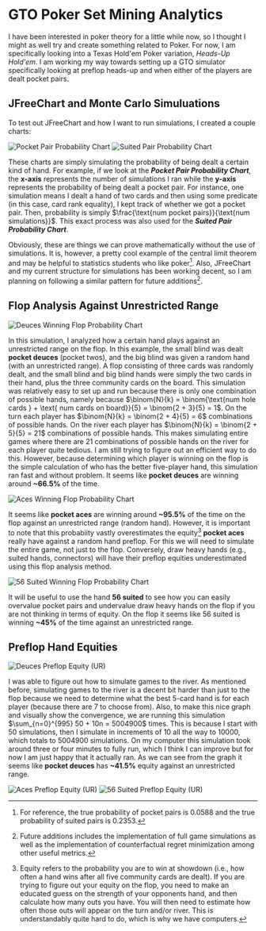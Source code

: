 # GTO Poker Set Mining Analytics

I have been interested in poker theory for a little while now, so I thought I might as well try and create something related to Poker. For now, I am specifically looking into
a Texas Hold'em Poker variation, *Heads-Up Hold'em*. I am working my way towards setting up a GTO simulator specifically looking at preflop heads-up and when either of the players are dealt pocket pairs.

## JFreeChart and Monte Carlo Simuluations

To test out JFreeChart and how I want to run simulations, I created a couple charts:

![Pocket Pair Probability Chart](src/main/resources/pktpairprob.png)
![Suited Pair Probability Chart](src/main/resources/suitpairprob.png)

These charts are simply simulating the probability of being dealt a certain kind of hand. For example, if we look at the ***Pocket Pair Probability Chart***, 
the **x-axis** represents the number of simulations I ran while the **y-axis** represents the probability of being dealt a pocket pair. For instance, 
one simulation means I dealt a hand of two cards and then using some predicate (in this case, card rank equality), I kept track of whether we got a pocket pair. 
Then, probability is simply $\frac{\text{num pocket pairs}}{\text{num simulations}}$. This exact process was also used for the ***Suited Pair Probability Chart***.

Obviously, these are things we can prove mathematically without the use of simulations. It is, however, a pretty cool example of the central limit theorem and may be
helpful to statistics students who like poker[^1]. Also, JFreeChart and my current structure for simulations has been working decent, so I am planning on following a similar
pattern for future additions[^2].

## Flop Analysis Against Unrestricted Range

![Deuces Winning Flop Probability Chart](src/main/resources/deucesflopprob.png)

In this simulation, I analyzed how a certain hand plays against an unrestricted range on the flop. In this example, the small blind was dealt **pocket deuces** (pocket twos), and the big blind was given a random hand (with an unrestricted range).  A flop consisting of three cards was randomly dealt, and the small blind and big blind hands were simply the two cards in their hand, plus the three community cards on the board. This simulation was relatively easy to set up and run because there is only one combination of possible hands, namely because $\binom{N}{k} = \binom{\text{num hole cards } + \text{ num cards on board}}{5} = \binom{2 + 3}{5} = 1$. On the turn each player has $\binom{N}{k} = \binom{2 + 4}{5} = 6$ combinations of possible hands. On the river each player has $\binom{N}{k} = \binom{2 + 5}{5} = 21$ combinations of possible hands. This makes simulating entire games where there are 21 combinations of possible hands on the river for each player quite tedious. I am still trying to figure out an efficient way to do this. However, because determining which player is winning on the flop is the simple calculation of who has the better five-player hand, this simulation ran fast and without problem. It seems like **pocket deuces** are winning around **~66.5%** of the time.

![Aces Winning Flop Probability Chart](src/main/resources/acesflopprob.png)

It seems like **pocket aces** are winning around **~95.5%** of the time on the flop against an unrestricted range (random hand). However, it is important to note that this probabiity vastly overestimates the equity[^3] **pocket aces** really have against a random hand preflop. For this we will need to simulate the entire game, not just to the flop. Conversely, draw heavy hands (e.g., suited hands, connectors) will have their preflop equities underestimated using this flop analysis method.

![56 Suited Winning Flop Probability Chart](src/main/resources/56suitedflopprob.png)

It will be useful to use the hand **56 suited** to see how you can easily overvalue pocket pairs and undervalue draw heavy hands on the flop if you are not thinking in terms of equity. On the flop it seems like 56 suited is winning **~45%** of the time against an unrestricted range.

## Preflop Hand Equities

![Deuces Preflop Equity (UR)](src/main/resources/deucesshowdownprob.png)

I was able to figure out how to simulate games to the river. As mentioned before, simulating games to the river is a decent bit harder than just to the flop because we need to determine what the best 5-card hand is for each player (because there are 7 to choose from). Also, to make this nice graph and visually show the convergence, we are running this simulation $\sum_{n=0}^{995} 50 + 10n = 5004900$ times. This is because I start with $50$ simulations, then I simulate in increments of $10$ all the way to $10000$, which totals to $5004900$ simulations. On my computer this simulation took around three or four minutes to fully run, which I think I can improve but for now I am just happy that it actually ran. As we can see from the graph it seems like **pocket deuces** has **~41.5%** equity against an unrestricted range. 

![Aces Preflop Equity (UR)](src/main/resources/acesshowdownprob.png)
![56 Suited Preflop Equity (UR)](src/main/resources/56suitedshowdownprob.png)


[^1]: For reference, the true probability of pocket pairs is 0.0588 and the true probability of suited pairs is 0.2353.
[^2]: Future additions includes the implementation of full game simulations as well as the implementation of counterfactual regret minimization among other useful metrics.
[^3]: Equity refers to the probability you are to win at showdown (i.e., how often a hand wins after all five community cards are dealt). If you are trying to figure out your equity on the flop, you need to make an educated guess on the strength of your opponents hand, and then calculate how many outs you have. You will then need to estimate how often those outs will appear on the turn and/or river. This is understandably quite hard to do, which is why we have computers.
